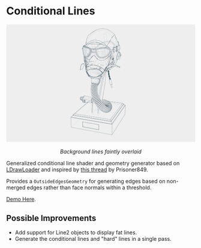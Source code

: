 # Conditional Lines

![](./images/banner.png)

_<p align="center">Background lines faintly overlaid</p>_

Generalized conditional line shader and geometry generator based on [LDrawLoader](https://github.com/mrdoob/three.js/blob/master/examples/jsm/loaders/LDrawLoader.js) and inspired by [this thread](https://discourse.threejs.org/t/ldraw-like-edges/17100) by Prisoner849.

Provides a `OutsideEdgesGeometry` for generating edges based on non-merged edges rather than face normals within a threshold.

[Demo Here](https://gkjohnson.github.io/threejs-sandbox/conditional-lines/).

## Possible Improvements

- Add support for Line2 objects to display fat lines.
- Generate the conditional lines and "hard" lines in a single pass.
